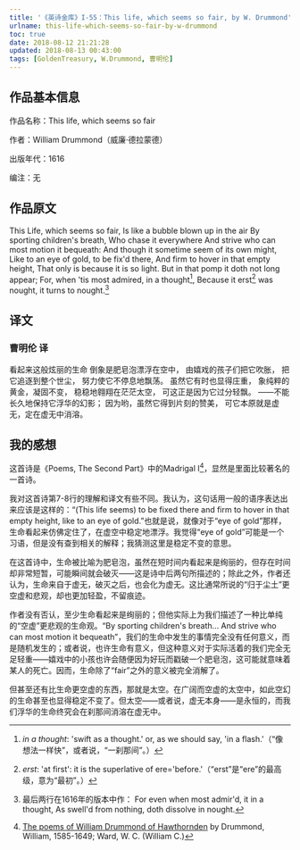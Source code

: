 ```yaml
---
title: '《英诗金库》I-55：This life, which seems so fair, by W. Drummond'
urlname: this-life-which-seems-so-fair-by-w-drummond
toc: true
date: 2018-08-12 21:21:28
updated: 2018-08-13 00:43:00
tags: [GoldenTreasury, W.Drummond, 曹明伦]
---
```


## 作品基本信息

作品名称：This life, which seems so fair

作者：William Drummond（威廉·德拉蒙德）

出版年代：1616

编注：无

## 作品原文

This Life, which seems so fair,
Is like a bubble blown up in the air
By sporting children's breath,
Who chase it everywhere
And strive who can most motion it bequeath:
And though it sometime seem of its own might,
Like to an eye of gold, to be fix'd there,
And firm to hover in that empty height,
That only is because it is so light.
But in that pomp it doth not long appear;
  For, when 'tis most admired, in a thought[^1],
  Because it erst[^2] was nought, it turns to nought.[^3]

[^1]: *in a thought*: 'swift as a thought.' or, as we should say, 'in a flash.'（“像想法一样快”，或者说，“一刹那间”。）

[^2]: *erst*: 'at first': it is the superlative of ere='before.'（“erst”是“ere”的最高级，意为“最初”。）

[^3]: 最后两行在1616年的版本中作：
For even when most admir'd, it in a thought,
As swell'd from nothing, doth dissolve in nought.

## 译文

### 曹明伦 译

看起来这般炫丽的生命
倒象是肥皂泡漂浮在空中，
由嬉戏的孩子们把它吹胀，
把它追逐到整个世尘，
努力使它不停息地飘荡。
虽然它有时也显得庄重，
象纯粹的黄金，凝固不变，
稳稳地翱翔在茫茫太空，
可这正是因为它过分轻飘。
——不能长久地保持它浮华的幻影；
因为哟，虽然它得到片刻的赞美，
可它本原就是虚无，定在虚无中消溶。

## 我的感想

这首诗是《Poems, The Second Part》中的Madrigal I[^drummondpoem1]，显然是里面比较著名的一首诗。

[^drummondpoem1]: [The poems of William Drummond of Hawthornden](https://archive.org/details/poemsofwilliamdr01drum) by Drummond, William, 1585-1649; Ward, W. C. (William C.)

我对这首诗第7-8行的理解和译文有些不同。我认为，这句话用一般的语序表达出来应该是这样的：“(This life seems) to be fixed there and firm to hover in that empty height, like to an eye of gold.”也就是说，就像对于“eye of gold”那样，生命看起来仿佛定住了，在虚空中稳定地漂浮。我觉得“eye of gold”可能是一个习语，但是没有查到相关的解释；我猜测这里是稳定不变的意思。

在这首诗中，生命被比喻为肥皂泡，虽然在短时间内看起来是绚丽的，但存在时间却非常短暂，可能瞬间就会破灭——这是诗中后两句所描述的；除此之外，作者还认为，生命来自于虚无，破灭之后，也会化为虚无。这比通常所说的“归于尘土”更空虚和悲观，却也更加轻盈，不留痕迹。

作者没有否认，至少生命看起来是绚丽的；但他实际上为我们描述了一种比单纯的“空虚”更悲观的生命观。“By sporting children's breath... And strive who can most motion it bequeath”，我们的生命中发生的事情完全没有任何意义，而是随机发生的；或者说，也许生命有意义，但这种意义对于实际活着的我们完全无足轻重——嬉戏中的小孩也许会随便因为好玩而戳破一个肥皂泡，这可能就意味着某人的死亡。因而，生命除了“fair”之外的意义被完全消解了。

但甚至还有比生命更空虚的东西，那就是太空。在广阔而空虚的太空中，如此空幻的生命甚至也显得稳定不变了。但太空——或者说，虚无本身——是永恒的，而我们浮华的生命终究会在刹那间消溶在虚无中。
